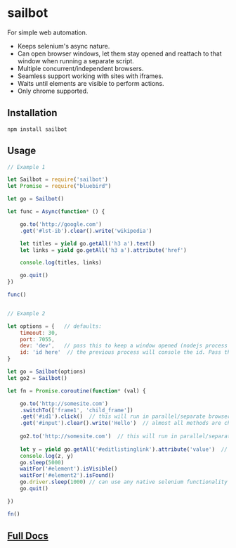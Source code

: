 # sailbot

For simple web automation.

- Keeps selenium's async nature.
- Can open browser windows, let them stay opened and reattach to that window when running a separate script.
- Multiple concurrent/independent browsers.
- Seamless support working with sites with iframes.
- Waits until elements are visible to perform actions.
- Only chrome supported.

## Installation

    npm install sailbot

## Usage

```javascript
// Example 1

let Sailbot = require('sailbot')
let Promise = require("bluebird")

let go = Sailbot()

let func = Async(function* () {

    go.to('http://google.com')
    .get('#lst-ib').clear().write('wikipedia')

    let titles = yield go.getAll('h3 a').text()
    let links = yield go.getAll('h3 a').attribute('href')

    console.log(titles, links)

    go.quit()
})

func()


// Example 2 

let options = {   // defaults:
    timeout: 30, 
    port: 7055,
    dev: 'dev',   // pass this to keep a window opened (nodejs process running).
    id: 'id here'  // the previous process will console the id. Pass this in any new script.
}

let go = Sailbot(options)
let go2 = Sailbot()

let fn = Promise.coroutine(function* (val) {

    go.to('http://somesite.com')
    .switchTo(['frame1', 'child_frame'])
    .get('#id1').click()  // this will run in parallel/separate browser window
    .get('#input').clear().write('Hello')  // almost all methods are chainable
  
    go2.to('http://somesite.com')  // this will run in parallel/separate browser window
    
    let y = yield go.getAll('#editlistinglink').attribute('value')  // returns array
    console.log(z, y)
    go.sleep(5000)
    waitFor('#element').isVisible()
    waitFor('#element2').isFound()
    go.driver.sleep(1000) // can use any native selenium functionality
    go.quit()

})

fn()
```

## [Full Docs](http://rickmed.github.io/sailbot/)

